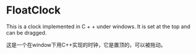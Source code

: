 # FloatClock
This is a clock implemented in C + + under windows. It is set at the top and can be dragged.

这是一个在window下用C++实现的时钟，它是置顶的，可以被拖动。
